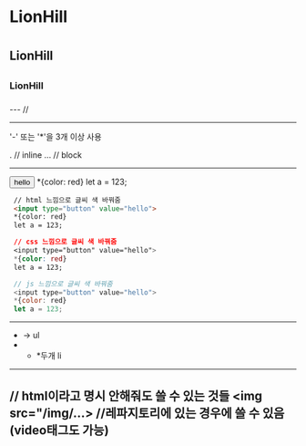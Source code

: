 # LionHill <h1>
## LionHill <h2>
### LionHill <h3>

--- //<hr> '-' 또는 '*'을 3개 이상 사용 

. // inline
... // block

---

 <input type="button" value="hello">
 *{color: red}
 let a = 123;


```html
 // html 느낌으로 글씨 색 바꿔줌
 <input type="button" value="hello">
 *{color: red}
 let a = 123;
```

```css
 // css 느낌으로 글씨 색 바꿔줌
 <input type="button" value="hello">
 *{color: red}
 let a = 123;
```

```javascript
 // js 느낌으로 글씨 색 바꿔줌
 <input type="button" value="hello">
 *{color: red}
 let a = 123;
```
---

* -> ul
* *  *두개 li

---
 
// html이라고 명시 안해줘도 쓸 수 있는 것들
<img src="/img/...> //레파지토리에 있는 경우에 쓸 수 있음(video태그도 가능) 
<a>
---

